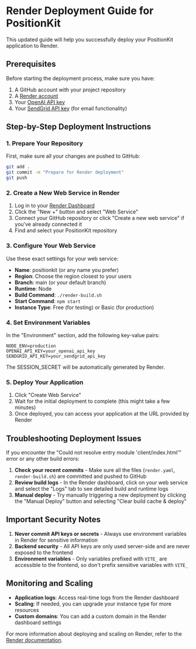 # Render Deployment Guide for PositionKit

This updated guide will help you successfully deploy your PositionKit application to Render.

## Prerequisites

Before starting the deployment process, make sure you have:

1. A GitHub account with your project repository
2. A [Render account](https://render.com)
3. Your [OpenAI API key](https://platform.openai.com/account/api-keys)
4. Your [SendGrid API key](https://app.sendgrid.com/settings/api_keys) (for email functionality)

## Step-by-Step Deployment Instructions

### 1. Prepare Your Repository

First, make sure all your changes are pushed to GitHub:

```bash
git add .
git commit -m "Prepare for Render deployment"
git push
```

### 2. Create a New Web Service in Render

1. Log in to your [Render Dashboard](https://dashboard.render.com)
2. Click the "New +" button and select "Web Service"
3. Connect your GitHub repository or click "Create a new web service" if you've already connected it
4. Find and select your PositionKit repository

### 3. Configure Your Web Service

Use these exact settings for your web service:

- **Name**: positionkit (or any name you prefer)
- **Region**: Choose the region closest to your users
- **Branch**: main (or your default branch)
- **Runtime**: Node
- **Build Command**: `./render-build.sh`
- **Start Command**: `npm start`
- **Instance Type**: Free (for testing) or Basic (for production)

### 4. Set Environment Variables

In the "Environment" section, add the following key-value pairs:

```
NODE_ENV=production
OPENAI_API_KEY=your_openai_api_key
SENDGRID_API_KEY=your_sendgrid_api_key
```

The SESSION_SECRET will be automatically generated by Render.

### 5. Deploy Your Application

1. Click "Create Web Service"
2. Wait for the initial deployment to complete (this might take a few minutes)
3. Once deployed, you can access your application at the URL provided by Render

## Troubleshooting Deployment Issues

If you encounter the "Could not resolve entry module 'client/index.html'" error or any other build errors:

1. **Check your recent commits** - Make sure all the files (`render.yaml`, `render-build.sh`) are committed and pushed to GitHub
2. **Review build logs** - In the Render dashboard, click on your web service and select the "Logs" tab to see detailed build and runtime logs
3. **Manual deploy** - Try manually triggering a new deployment by clicking the "Manual Deploy" button and selecting "Clear build cache & deploy"

## Important Security Notes

1. **Never commit API keys or secrets** - Always use environment variables in Render for sensitive information
2. **Backend security** - All API keys are only used server-side and are never exposed to the frontend
3. **Environment variables** - Only variables prefixed with `VITE_` are accessible to the frontend, so don't prefix sensitive variables with `VITE_`

## Monitoring and Scaling

- **Application logs**: Access real-time logs from the Render dashboard
- **Scaling**: If needed, you can upgrade your instance type for more resources
- **Custom domains**: You can add a custom domain in the Render dashboard settings

For more information about deploying and scaling on Render, refer to the [Render documentation](https://render.com/docs).
